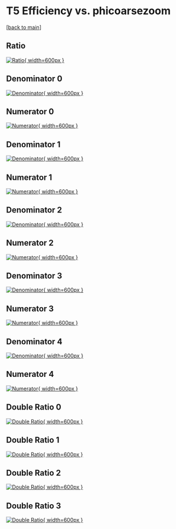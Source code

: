 # T5 Efficiency vs. phicoarsezoom

[[back to main](./)]



## Ratio

[![Ratio](../mtv/var/T5_vtr_321_1_eff_phicoarsezoom.png){ width=600px }](../mtv/var/T5_vtr_321_1_eff_phicoarsezoom.pdf)

## Denominator 0

[![Denominator](../mtv/den/T5_vtr_321_1_eff_phicoarsezoom_den0.png){ width=600px }](../mtv/den/T5_vtr_321_1_eff_phicoarsezoom_den0.pdf)

## Numerator 0

[![Numerator](../mtv/num/T5_vtr_321_1_eff_phicoarsezoom_num0.png){ width=600px }](../mtv/num/T5_vtr_321_1_eff_phicoarsezoom_num0.pdf)

## Denominator 1

[![Denominator](../mtv/den/T5_vtr_321_1_eff_phicoarsezoom_den1.png){ width=600px }](../mtv/den/T5_vtr_321_1_eff_phicoarsezoom_den1.pdf)

## Numerator 1

[![Numerator](../mtv/num/T5_vtr_321_1_eff_phicoarsezoom_num1.png){ width=600px }](../mtv/num/T5_vtr_321_1_eff_phicoarsezoom_num1.pdf)

## Denominator 2

[![Denominator](../mtv/den/T5_vtr_321_1_eff_phicoarsezoom_den2.png){ width=600px }](../mtv/den/T5_vtr_321_1_eff_phicoarsezoom_den2.pdf)

## Numerator 2

[![Numerator](../mtv/num/T5_vtr_321_1_eff_phicoarsezoom_num2.png){ width=600px }](../mtv/num/T5_vtr_321_1_eff_phicoarsezoom_num2.pdf)

## Denominator 3

[![Denominator](../mtv/den/T5_vtr_321_1_eff_phicoarsezoom_den3.png){ width=600px }](../mtv/den/T5_vtr_321_1_eff_phicoarsezoom_den3.pdf)

## Numerator 3

[![Numerator](../mtv/num/T5_vtr_321_1_eff_phicoarsezoom_num3.png){ width=600px }](../mtv/num/T5_vtr_321_1_eff_phicoarsezoom_num3.pdf)

## Denominator 4

[![Denominator](../mtv/den/T5_vtr_321_1_eff_phicoarsezoom_den4.png){ width=600px }](../mtv/den/T5_vtr_321_1_eff_phicoarsezoom_den4.pdf)

## Numerator 4

[![Numerator](../mtv/num/T5_vtr_321_1_eff_phicoarsezoom_num4.png){ width=600px }](../mtv/num/T5_vtr_321_1_eff_phicoarsezoom_num4.pdf)

## Double Ratio 0

[![Double Ratio](../mtv/ratio/T5_vtr_321_1_eff_phicoarsezoom_ratio0.png){ width=600px }](../mtv/ratio/T5_vtr_321_1_eff_phicoarsezoom_ratio0.pdf)

## Double Ratio 1

[![Double Ratio](../mtv/ratio/T5_vtr_321_1_eff_phicoarsezoom_ratio1.png){ width=600px }](../mtv/ratio/T5_vtr_321_1_eff_phicoarsezoom_ratio1.pdf)

## Double Ratio 2

[![Double Ratio](../mtv/ratio/T5_vtr_321_1_eff_phicoarsezoom_ratio2.png){ width=600px }](../mtv/ratio/T5_vtr_321_1_eff_phicoarsezoom_ratio2.pdf)

## Double Ratio 3

[![Double Ratio](../mtv/ratio/T5_vtr_321_1_eff_phicoarsezoom_ratio3.png){ width=600px }](../mtv/ratio/T5_vtr_321_1_eff_phicoarsezoom_ratio3.pdf)


